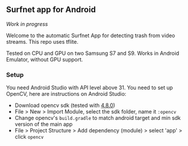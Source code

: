 ## Surfnet app for Android

*Work in progress*

Welcome to the automatic Surfnet App for detecting trash from video streams. This repo uses tflite.

Tested on CPU and GPU on two Samsung S7 and S9.
Works in Android Emulator, without GPU support.


### Setup

You need Android Studio with API level above 31. 
You need to set up OpenCV, here are instructions on Android Studio:
- Download opencv sdk (tested with [4.8.0](https://github.com/opencv/opencv/releases/download/4.8.0/opencv-4.8.0-android-sdk.zip))
- File > New > Import Module, select the sdk folder, name it `:opencv`
- Change opencv's `build.gradle` to match android target and min sdk version of the main app
- File > Project Structure > Add dependency (module) > select 'app' > click `opencv`